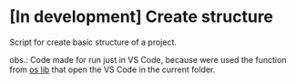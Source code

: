 # [In development] Create structure

Script for create basic structure of a project.

obs.: Code made for run just in VS Code, because were used the function from [os lib](https://docs.python.org/3/library/os.html) that open the VS Code in the current folder.
